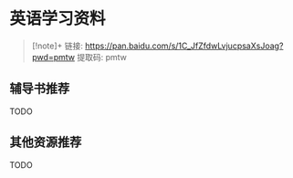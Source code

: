 # 英语学习资料

> [!note]+
> 链接: https://pan.baidu.com/s/1C_JfZfdwLvjucpsaXsJoag?pwd=pmtw 提取码: pmtw 

## 辅导书推荐

TODO

## 其他资源推荐

TODO